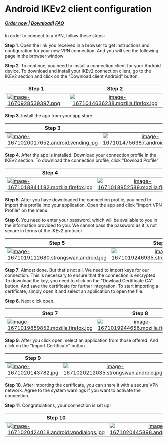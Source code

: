 # Android IKEv2 client configuration

##### [Order now](https://puqcloud.com/index.php?rp=/store/puqvpn) | [Download](https://download.puqcloud.com/cp/puqvpncp/)| [FAQ](https://faq.puqcloud.com)

In order to connect to a VPN, follow these steps:

**Step 1**. Open the link you received in a browser to get instructions and configuration for your new VPN connection. And you will see the following page in the browser window 
 
**Step 2**. To continue, you need to install a connection client for your Android device. To download and install your IKEv2 connection client, go to the IKEv2 section and click on the "Download client Android" button.  
    
| Step 1        | Step 2        |
| ------------- |:-------------:|
|[![image-1670928539397.png](https://doc.puq.info/uploads/images/gallery/2022-12/scaled-1680-/image-1670928539397.png)](https://doc.puq.info/uploads/images/gallery/2022-12/image-1670928539397.png)|[![image-1671014636238.mozilla.firefox.jpg](https://doc.puq.info/uploads/images/gallery/2022-12/scaled-1680-/image-1671014636238-mozilla-firefox.jpg)](https://doc.puq.info/uploads/images/gallery/2022-12/image-1671014636238-mozilla-firefox.jpg)|

**Step 3**. Install the app from your app store.  

| Step 3        |               |
| ------------- |:-------------:|
|[![image-1671020017652.android.vending.jpg](https://doc.puq.info/uploads/images/gallery/2022-12/scaled-1680-/image-1671020017652-android-vending.jpg)](https://doc.puq.info/uploads/images/gallery/2022-12/image-1671020017652-android-vending.jpg)|[![image-1671014756387.android.vending.jpg](https://doc.puq.info/uploads/images/gallery/2022-12/scaled-1680-/image-1671014756387-android-vending.jpg)](https://doc.puq.info/uploads/images/gallery/2022-12/image-1671014756387-android-vending.jpg)|

**Step 4**. After the app is installed. Download your connection profile in the IKEv2 section. To download the connection profile, click "Dowload Profile"
    
| Step 4        |               |
| ------------- |:-------------:|
|[![image-1671018841192.mozilla.firefox.jpg](https://doc.puq.info/uploads/images/gallery/2022-12/scaled-1680-/image-1671018841192-mozilla-firefox.jpg)](https://doc.puq.info/uploads/images/gallery/2022-12/image-1671018841192-mozilla-firefox.jpg)|[![image-1671018952589.mozilla.firefox.jpg](https://doc.puq.info/uploads/images/gallery/2022-12/scaled-1680-/image-1671018952589-mozilla-firefox.jpg)](https://doc.puq.info/uploads/images/gallery/2022-12/image-1671018952589-mozilla-firefox.jpg)|
    
**Step 5**. After you have downloaded the connection profile, you need to import this profile into your application. Open the app and click "Import VPN Profile" on the menu.  
    
**Step 6**. You need to enter your password, which will be available to you in the information provided to you. We cannot pass the password as it is not secure in terms of the IKEv2 protocol.  
        
| Step 5        | Step 6        |
| ------------- |:-------------:|
|[![image-1671019112680.strongswan.android.jpg](https://doc.puq.info/uploads/images/gallery/2022-12/scaled-1680-/image-1671019112680-strongswan-android.jpg)](https://doc.puq.info/uploads/images/gallery/2022-12/image-1671019112680-strongswan-android.jpg)|[![image-1671019246935.strongswan.android.jpg](https://doc.puq.info/uploads/images/gallery/2022-12/scaled-1680-/image-1671019246935-strongswan-android.jpg)](https://doc.puq.info/uploads/images/gallery/2022-12/image-1671019246935-strongswan-android.jpg)|
    
**Step 7**. Almost done. But that's not all. We need to import keys for our connection. This is necessary to ensure that the connection is encrypted. To download the key, you need to click on the "Dowload Certificate CA" button. And save the certificate for further integration. To start importing a certificate, simply open it and select an application to open the file.  
    
**Step 8**. Next click open.  
    
| Step 7        | Step 8        |
| ------------- |:-------------:|
|[![image-1671019859852.mozilla.firefox.jpg](https://doc.puq.info/uploads/images/gallery/2022-12/scaled-1680-/image-1671019859852-mozilla-firefox.jpg)](https://doc.puq.info/uploads/images/gallery/2022-12/image-1671019859852-mozilla-firefox.jpg)|[![image-1671019944656.mozilla.firefox.jpg](https://doc.puq.info/uploads/images/gallery/2022-12/scaled-1680-/image-1671019944656-mozilla-firefox.jpg)](https://doc.puq.info/uploads/images/gallery/2022-12/image-1671019944656-mozilla-firefox.jpg)|
    
**Step 9**. After you click open, select an application from those offered. And click on the "Import Certificate" button.
    
| Step 9        |               |
| ------------- |:-------------:|
|  [![image-1671020143782.jpg](https://doc.puq.info/uploads/images/gallery/2022-12/scaled-1680-/image-1671020143782.jpg)](https://doc.puq.info/uploads/images/gallery/2022-12/image-1671020143782.jpg)|[![image-1671020212035.strongswan.android.jpg](https://doc.puq.info/uploads/images/gallery/2022-12/scaled-1680-/image-1671020212035-strongswan-android.jpg)](https://doc.puq.info/uploads/images/gallery/2022-12/image-1671020212035-strongswan-android.jpg)|
    
**Step 10**. After importing the certificate, you can share it with a secure VPN network. Agree to the system warnings if you want to activate the connection.  
    
**Step 11**. Congratulations, your connection is set up!  
    
| Step 10       |               | Step 11       |
| ------------- |:-------------:|:-------------:|
|[![image-1671020424018.android.vpndialogs.jpg](https://doc.puq.info/uploads/images/gallery/2022-12/scaled-1680-/image-1671020424018-android-vpndialogs.jpg)](https://doc.puq.info/uploads/images/gallery/2022-12/image-1671020424018-android-vpndialogs.jpg)|[![image-1671020445898.android.settings.jpg](https://doc.puq.info/uploads/images/gallery/2022-12/scaled-1680-/image-1671020445898-android-settings.jpg)](https://doc.puq.info/uploads/images/gallery/2022-12/image-1671020445898-android-settings.jpg)|[![image-1671020540840.strongswan.android.jpg](https://doc.puq.info/uploads/images/gallery/2022-12/scaled-1680-/image-1671020540840-strongswan-android.jpg)](https://doc.puq.info/uploads/images/gallery/2022-12/image-1671020540840-strongswan-android.jpg)|
